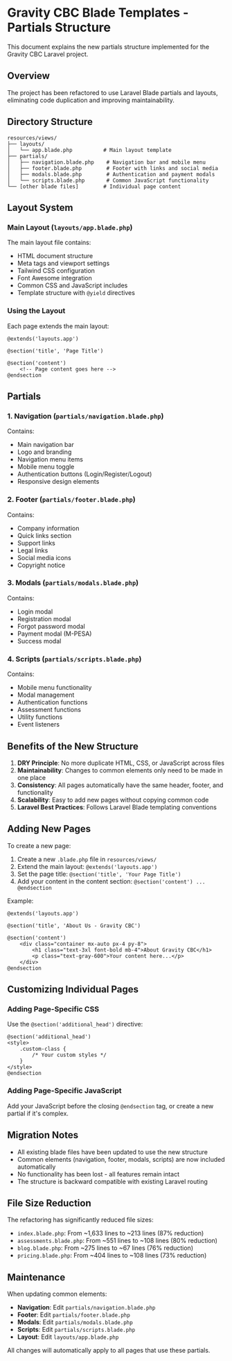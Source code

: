 # Gravity CBC Blade Templates - Partials Structure

This document explains the new partials structure implemented for the Gravity CBC Laravel project.

## Overview

The project has been refactored to use Laravel Blade partials and layouts, eliminating code duplication and improving maintainability.

## Directory Structure

```
resources/views/
├── layouts/
│   └── app.blade.php          # Main layout template
├── partials/
│   ├── navigation.blade.php    # Navigation bar and mobile menu
│   ├── footer.blade.php        # Footer with links and social media
│   ├── modals.blade.php        # Authentication and payment modals
│   └── scripts.blade.php       # Common JavaScript functionality
└── [other blade files]        # Individual page content
```

## Layout System

### Main Layout (`layouts/app.blade.php`)

The main layout file contains:
- HTML document structure
- Meta tags and viewport settings
- Tailwind CSS configuration
- Font Awesome integration
- Common CSS and JavaScript includes
- Template structure with `@yield` directives

### Using the Layout

Each page extends the main layout:

```blade
@extends('layouts.app')

@section('title', 'Page Title')

@section('content')
    <!-- Page content goes here -->
@endsection
```

## Partials

### 1. Navigation (`partials/navigation.blade.php`)

Contains:
- Main navigation bar
- Logo and branding
- Navigation menu items
- Mobile menu toggle
- Authentication buttons (Login/Register/Logout)
- Responsive design elements

### 2. Footer (`partials/footer.blade.php`)

Contains:
- Company information
- Quick links section
- Support links
- Legal links
- Social media icons
- Copyright notice

### 3. Modals (`partials/modals.blade.php`)

Contains:
- Login modal
- Registration modal
- Forgot password modal
- Payment modal (M-PESA)
- Success modal

### 4. Scripts (`partials/scripts.blade.php`)

Contains:
- Mobile menu functionality
- Modal management
- Authentication functions
- Assessment functions
- Utility functions
- Event listeners

## Benefits of the New Structure

1. **DRY Principle**: No more duplicate HTML, CSS, or JavaScript across files
2. **Maintainability**: Changes to common elements only need to be made in one place
3. **Consistency**: All pages automatically have the same header, footer, and functionality
4. **Scalability**: Easy to add new pages without copying common code
5. **Laravel Best Practices**: Follows Laravel Blade templating conventions

## Adding New Pages

To create a new page:

1. Create a new `.blade.php` file in `resources/views/`
2. Extend the main layout: `@extends('layouts.app')`
3. Set the page title: `@section('title', 'Your Page Title')`
4. Add your content in the content section: `@section('content') ... @endsection`

Example:
```blade
@extends('layouts.app')

@section('title', 'About Us - Gravity CBC')

@section('content')
    <div class="container mx-auto px-4 py-8">
        <h1 class="text-3xl font-bold mb-4">About Gravity CBC</h1>
        <p class="text-gray-600">Your content here...</p>
    </div>
@endsection
```

## Customizing Individual Pages

### Adding Page-Specific CSS

Use the `@section('additional_head')` directive:

```blade
@section('additional_head')
<style>
    .custom-class {
        /* Your custom styles */
    }
</style>
@endsection
```

### Adding Page-Specific JavaScript

Add your JavaScript before the closing `@endsection` tag, or create a new partial if it's complex.

## Migration Notes

- All existing blade files have been updated to use the new structure
- Common elements (navigation, footer, modals, scripts) are now included automatically
- No functionality has been lost - all features remain intact
- The structure is backward compatible with existing Laravel routing

## File Size Reduction

The refactoring has significantly reduced file sizes:
- `index.blade.php`: From ~1,633 lines to ~213 lines (87% reduction)
- `assessments.blade.php`: From ~551 lines to ~108 lines (80% reduction)
- `blog.blade.php`: From ~275 lines to ~67 lines (76% reduction)
- `pricing.blade.php`: From ~404 lines to ~108 lines (73% reduction)

## Maintenance

When updating common elements:
- **Navigation**: Edit `partials/navigation.blade.php`
- **Footer**: Edit `partials/footer.blade.php`
- **Modals**: Edit `partials/modals.blade.php`
- **Scripts**: Edit `partials/scripts.blade.php`
- **Layout**: Edit `layouts/app.blade.php`

All changes will automatically apply to all pages that use these partials. 